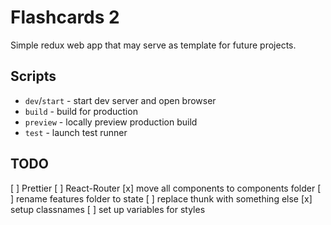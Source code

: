 # Flashcards 2

Simple redux web app that may serve as template for future projects.

## Scripts

- `dev`/`start` - start dev server and open browser
- `build` - build for production
- `preview` - locally preview production build
- `test` - launch test runner

## TODO

[ ] Prettier
[ ] React-Router
[x] move all components to components folder
[ ] rename features folder to state
[ ] replace thunk with something else
[x] setup classnames
[ ] set up variables for styles